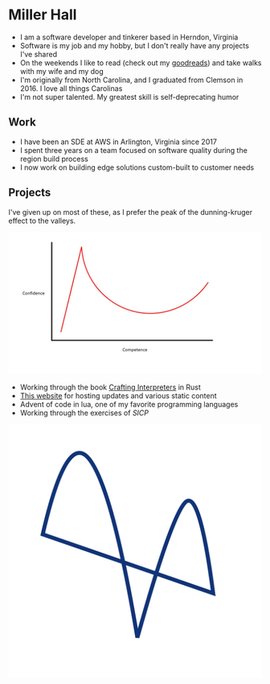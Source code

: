 # Miller Hall

- I am a software developer and tinkerer based in Herndon, Virginia
- Software is my job and my hobby, but I don't really have any projects I've shared
- On the weekends I like to read (check out my [goodreads](https://www.goodreads.com/user/show/52490059-miller-hall)) and take walks with my wife and my dog
- I'm originally from North Carolina, and I graduated from Clemson in 2016. I love all things Carolinas
- I'm not super talented. My greatest skill is self-deprecating humor

## Work

- I have been an SDE at AWS in Arlington, Virginia since 2017
- I spent three years on a team focused on software quality during the region build process
- I now work on building edge solutions custom-built to customer needs

## Projects

I've given up on most of these, as I prefer the peak of the dunning-kruger effect
to the valleys.

<a href="https://commons.wikimedia.org/wiki/File:Dunning%E2%80%93Kruger_effect.jpg">
     <img src="/assets/dunning-kruger.jpg"
          title="LittleT889, CC BY-SA 4.0 https://creativecommons.org/licenses/by-sa/4.0, via Wikimedia Commons"
          alt="Dunning-kruger effect graph, from wikimedia commons">
     </img>
</a>

- Working through the book [Crafting Interpreters](https://craftinginterpreters.com) in Rust
- [This website](/posts.html?id=website) for hosting updates and various static content
- Advent of code in lua, one of my favorite programming languages
- Working through the exercises of _SICP_

<img class="index-personal-logo" src="/assets/logo.svg"></img>
